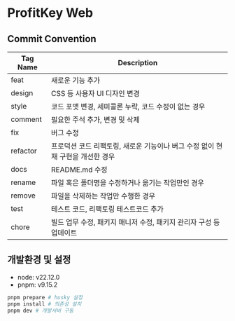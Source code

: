 # ProfitKey Web

## Commit Convention

| Tag Name | Description                                                                    |
| -------- | ------------------------------------------------------------------------------ |
| feat     | 새로운 기능 추가                                                               |
| design   | CSS 등 사용자 UI 디자인 변경                                                   |
| style    | 코드 포맷 변경, 세미콜론 누락, 코드 수정이 없는 경우                           |
| comment  | 필요한 주석 추가, 변경 및 삭제                                                 |
| fix      | 버그 수정                                                                      |
| refactor | 프로덕션 코드 리팩토링, 새로운 기능이나 버그 수정 없이 현재 구현을 개선한 경우 |
| docs     | README.md 수정                                                                 |
| rename   | 파일 혹은 폴더명을 수정하거나 옮기는 작업만인 경우                             |
| remove   | 파일을 삭제하는 작업만 수행한 경우                                             |
| test     | 테스트 코드, 리팩토링 테스트코드 추가                                          |
| chore    | 빌드 업무 수정, 패키지 매니저 수정, 패키지 관리자 구성 등 업데이트             |

## 개발환경 및 설정

- node: v22.12.0
- pnpm: v9.15.2

```bash
pnpm prepare # husky 설정
pnpm install # 의존성 설치
pnpm dev # 개발서버 구동
```
